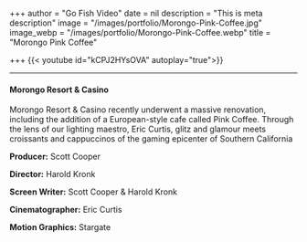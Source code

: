 +++
author = "Go Fish Video"
date = nil
description = "This is meta description"
image = "/images/portfolio/Morongo-Pink-Coffee.jpg"
image_webp = "/images/portfolio/Morongo-Pink-Coffee.webp"
title = "Morongo Pink Coffee"

+++
{{< youtube id="kCPJ2HYsOVA" autoplay="true">}}

***

#### Morongo Resort & Casino

Morongo Resort & Casino recently underwent a massive renovation, including the addition of a European-style cafe called Pink Coffee. Through the lens of our lighting maestro, Eric Curtis, glitz and glamour meets croissants and cappuccinos of the gaming epicenter of Southern California

**Producer:** Scott Cooper

**Director:** Harold Kronk

**Screen Writer:** Scott Cooper & Harold Kronk

**Cinematographer:** Eric Curtis

**Motion Graphics:** Stargate

